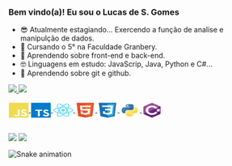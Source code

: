 ### Bem vindo(a)! Eu sou o Lucas de S. Gomes

- 😎 Atualmente estagiando... Exercendo a função de analise e manipulção de dados.
- 🌱 Cursando o 5° na Faculdade Granbery.
- 🙂 Aprendendo sobre front-end e back-end.
- 🤓 Linguagens em estudo: JavaScrip, Java, Python e C#...
- 💬 Aprendendo sobre git e github.

<div align="left">
  <a href="https://github.com/LucasGomes92">
  <img height="180em" src="https://github-readme-stats.vercel.app/api?username=LucasGomes92&show_icons=true&theme=dark&include_all_commits=true&count_private=true"/>
  <img height="180em" src="https://github-readme-stats.vercel.app/api/top-langs/?username=LucasGomes92&layout=compact&langs_count=7&theme=dark"/>
</div>
  
 <div style="display: inline_block"><br>
  <img align="center" alt="Js" height="30" width="40" src="https://raw.githubusercontent.com/devicons/devicon/master/icons/javascript/javascript-plain.svg">
  <img align="center" alt="Ts" height="30" width="40" src="https://raw.githubusercontent.com/devicons/devicon/master/icons/typescript/typescript-plain.svg">
  <img align="center" alt="React" height="30" width="40" src="https://raw.githubusercontent.com/devicons/devicon/master/icons/react/react-original.svg">
  <img align="center" alt="HTML" height="30" width="40" src="https://raw.githubusercontent.com/devicons/devicon/master/icons/html5/html5-original.svg">
  <img align="center" alt="CSS" height="30" width="40" src="https://raw.githubusercontent.com/devicons/devicon/master/icons/css3/css3-original.svg">
  <img align="center" alt="Python" height="30" width="40" src="https://raw.githubusercontent.com/devicons/devicon/master/icons/python/python-original.svg">
  <img align="center" alt="Csharp" height="30" width="40" src="https://raw.githubusercontent.com/devicons/devicon/master/icons/csharp/csharp-original.svg">
  
</div>
  
  ##
  
 <div> 
   
  
<a href = "lukas.jf92@gmail.com"><img src="https://img.shields.io/badge/-Gmail-%23333?style=for-the-badge&logo=gmail&logoColor=white" target="_blank"></a>
  <a href="https://www.linkedin.com/in/lucas-de-sousa-gomes-13ba45197" target="_blank"><img src="https://img.shields.io/badge/-LinkedIn-%230077B5?style=for-the-badge&logo=linkedin&logoColor=white" target="_blank"></a> 
   
   ![Snake animation](https://github.com/LucasGomes92/LucasGomes92/blob/output/github-contribution-grid-snake.svg)
 </div>

  
